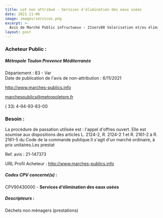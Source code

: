 ```yaml
---
title: Lot non attribué - Services d'élimination des eaux usées
date: 2021-11-06
image: images/services.png
excerpt: >-
  Avis de Marché Public infructueux - 21serv08 Valorisation et/ou élimination des déchets non dangereux produits par la station d'épuration Amphitria - Bassin versant ouest toulonnais
layout: post
---
```


### Acheteur Public :
##### Métropole Toulon Provence Méditerranée
Département : 83 - Var<br/>
Date de publication de l'avis de non-attribution : 6/11/2021


http://www.marches-publics.info

marchespublics@metropoletpm.fr

( 33) 4-94-93-83-00
### Besoin :

La procédure de passation utilisée est : l'appel d'offres ouvert. Elle est soumise aux dispositions des articles L. 2124-2, R. 2124-2 1 et R. 2161-2 à R. 2161-5 du Code de la commande publique.Il s'agit d'un marché ordinaire, à prix unitaires.Les prestat

Ref. avis : 21-147373

URL Profil Acheteur : http://www.marches-publics.info

##### Codes CPV concerné(s) :
CPV90430000 - **Services d'élimination des eaux usées** <br/>

##### Descripteurs :
Déchets non ménagers (prestations) <br/>
